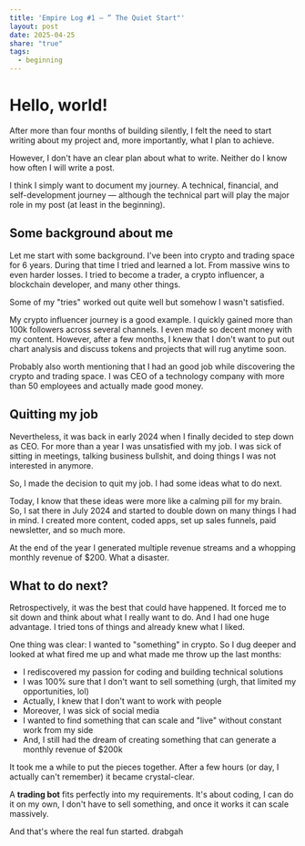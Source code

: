 ```yaml
---
title: 'Empire Log #1 — ” The Quiet Start"'
layout: post
date: 2025-04-25
share: "true"
tags:
  - beginning
---
```

# Hello, world!
After more than four months of building silently, I felt the need to start writing about my project and, more importantly, what I plan to achieve.

However, I don't have an clear plan about what to write. Neither do I know how often I will write a post. 

I think I simply want to document my journey. A technical, financial, and self-development journey — although the technical part will play the major role in my post (at least in the beginning).

## Some background about me
Let me start with some background. I've been into crypto and trading space for 6 years. During that time I tried and learned a lot. From massive wins to even harder losses. I tried to become a trader, a crypto influencer, a blockchain developer, and many other things.

Some of my "tries" worked out quite well but somehow I wasn't satisfied. 

My crypto influencer journey is a good example. I quickly gained more than 100k followers across several channels. I even made so decent money with my content. However, after a few months, I knew that I don't want to put out chart analysis and discuss tokens and projects that will rug anytime soon.

Probably also worth mentioning that I had an good job while discovering the crypto and trading space. I was CEO of a technology company with more than 50 employees and actually made good money.

## Quitting my job
Nevertheless, it was back in early 2024 when I finally decided to step down as CEO. For more than a year I was unsatisfied with my job. I was sick of sitting in meetings, talking business bullshit, and doing things I was not interested in anymore.

So, I made the decision to quit my job. I had some ideas what to do next. 

Today, I know that these ideas were more like a calming pill for my brain. So, I sat there in July 2024 and started to double down on many things I had in mind. I created more content, coded apps, set up sales funnels, paid newsletter, and so much more.

At the end of the year I generated multiple revenue streams and a whopping monthly revenue of $200. What a disaster.

## What to do next?
Retrospectively, it was the best that could have happened. It forced me to sit down and think about what I really want to do. And I had one huge advantage. I tried tons of things and already knew what I liked.

One thing was clear: I wanted to "something" in crypto. So I dug deeper and looked at what fired me up and what made me throw up the last months:
- I rediscovered my passion for coding and building technical solutions
- I was 100% sure that I don't want to sell something (urgh, that limited my opportunities, lol)
- Actually, I knew that I don't want to work with people
- Moreover, I was sick of social media
- I wanted to find something that can scale and "live" without constant work from my side
- And, I still had the dream of creating something that can generate a monthly revenue of $200k

It took me a while to put the pieces together. After a few hours (or day, I actually can't remember) it became crystal-clear. 

A **trading bot** fits perfectly into my requirements. It's about coding, I can do it on my own, I don't have to sell something, and once it works it can scale massively.

And that's where the real fun started. 
drabgah